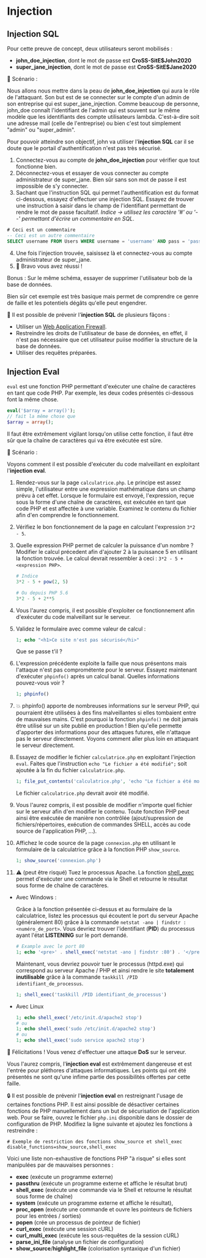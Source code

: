 # Injection

## Injection SQL

Pour cette preuve de concept, deux utilisateurs seront mobilisés :

- **john_doe_injection**, dont le mot de passe est **CroSS-SitE\$John2020**
- **super_jane_injection**, dont le mot de passe est **CroSS-SitE\$Jane2020**

:bookmark_tabs: Scénario :

Nous allons nous mettre dans la peau de **john_doe_injection** qui aura le rôle de l'attaquant. Son but est de se connecter sur le compte d'un admin de son entreprise qui est super_jane_injection.
Comme beaucoup de personne, john_doe connaît l'identifiant de l'admin qui est souvent sur le même modèle que les identifiants des compte utilisateurs lambda. C'est-à-dire soit une adresse mail (celle de l'entreprise) ou bien c'est tout simplement "admin" ou "super_admin".

Pour pouvoir atteindre son objectif, john va utiliser l'**injection SQL** car il se doute que le portail d'authentification n'est pas très sécurisé.

1. Connectez-vous au compte de **john_doe_injection** pour vérifier que tout fonctionne bien.
2. Déconnectez-vous et essayer de vous connecter au compte administrateur de super_jane. Bien sûr sans son mot de passe il est impossible de s'y connecter.
3. Sachant que l'instruction SQL qui permet l'authentification est du format ci-dessous, essayez d'effectuer une injection SQL. Essayez de trouver une instruction à saisir dans le champ de l'identifiant permettant de rendre le mot de passe facultatif. _Indice -> utilisez les caractère '#' ou '--' permettant d'écrire un commentaire en SQL_.

```sql
# Ceci est un commentaire
-- Ceci est un autre commentaire
SELECT username FROM Users WHERE username = 'username' AND pass = 'password';
```

4. Une fois l'injection trouvée, saisissez là et connectez-vous au compte administrateur de super_jane.
5. :tada: Bravo vous avez réussi !

Bonus : Sur le même schéma, essayer de supprimer l'utilisateur bob de la base de données.

Bien sûr cet exemple est très basique mais permet de comprendre ce genre de faille et les potentiels dégâts qu'elle peut engendrer.

:bookmark_tabs: Il est possible de prévenir l'**injection SQL** de plusieurs fâçons :

- Utiliser un [Web Application Firewall](https://github.com/vcarrara/pe_web_security/tree/main/www/06-security-misconfiguration).
- Restreindre les droits de l'utilisateur de base de données, en effet, il n'est pas nécessaire que cet utilisateur puiise modifier la structure de la base de données.
- Utiliser des requêtes préparées.

## Injection Eval

`eval` est une fonction PHP permettant d'exécuter une chaîne de caractères en tant que code PHP. Par exemple, les deux codes présentés ci-dessous font la même chose.

```php
eval('$array = array()');
// fait la même chose que
$array = array();
```

Il faut être extrêmement vigilant lorsqu'on utilise cette fonction, il faut être sûr que la chaîne de caractères qui va être exécutée est sûre.

:bookmark_tabs: Scénario :

Voyons comment il est possible d'exécuter du code malveillant en exploitant l'**injection eval**.

1. Rendez-vous sur la page `calculatrice.php`. Le principe est assez simple, l'utilisateur entre une expression mathématique dans un champ prévu à cet effet. Lorsque le formulaire est envoyé, l'expression, reçue sous la forme d'une chaîne de caractères, est exécutée en tant que code PHP et est affectée à une variable. Examinez le contenu du fichier afin d'en comprendre le fonctionnement.
2. Vérifiez le bon fonctionnement de la page en calculant l'expression `3*2 - 5`.
3. Quelle expression PHP permet de calculer la puissance d'un nombre ? Modifier le calcul précedent afin d'ajouter 2 à la puissance 5 en utilisant la fonction trouvée. Le calcul devrait ressembler à ceci : `3*2 - 5 + <expression PHP>`.

   ```php
   # Indice
   3*2 - 5 + pow(2, 5)

   # Ou depuis PHP 5.6
   3*2 - 5 + 2**5
   ```

4. Vous l'aurez compris, il est possible d'exploiter ce fonctionnement afin d'exécuter du code malveillant sur le serveur.
5. Validez le formulaire avec comme valeur de calcul :

   ```php
   1; echo "<h1>Ce site n'est pas sécurisé</hi>"
   ```

   Que se passe t'il ?

6. L'expression précédente exploite la faille que nous présentons mais l'attaque n'est pas comprométente pour le serveur. Essayez maintenant d'exécuter `phpinfo()` après un calcul banal. Quelles informations pouvez-vous voir ?

   ```php
   1; phpinfo()
   ```

7. :collision: phpinfo() apporte de nombreuses informations sur le serveur PHP, qui pourraient être utilisées à des fins malveillantes si elles tombaient entre de mauvaises mains. C'est pourquoi la fonction `phpinfo()` ne doit jamais être utilisé sur un site publié en production ! Bien qu'elle permette d'apporter des informations pour des attaques futures, elle n'attaque pas le serveur directement. Voyons comment aller plus loin en attaquant le serveur directement.
8. Essayez de modifier le fichier `calculatrice.php` en exploitant l'injection `eval`. Faites que l'instruction `echo "Le fichier a été modifié";` soit ajoutée à la fin du fichier `calculatrice.php`.

   ```php
   1; file_put_contents('calculatrice.php', 'echo "Le fichier a été modifié";', FILE_APPEND | LOCK_EX);
   ```

   Le fichier `calculatrice.php` devrait avoir été modifié.

9. Vous l'aurez compris, il est possible de modifier n'importe quel fichier sur le serveur afin d'en modifier le contenu. Toute fonction PHP peut ainsi être exécutée de manière non contrôlée (ajout/supression de fichiers/répertoires, exécution de commandes SHELL, accès au code source de l'application PHP, ...).
10. Affichez le code source de la page `connexion.php` en utilisant le formulaire de la calculatrice grâce à la fonction PHP `show_source`.

    ```php
    1; show_source('connexion.php')
    ```

11. :warning: (peut être risqué) Tuez le processus Apache. La fonction [shell_exec](https://www.php.net/manual/fr/function.shell-exec.php) permet d'exécuter une commande via le Shell et retourne le résultat sous forme de chaîne de caractères.

- Avec Windows :

  Grâce à la fonction présentée ci-dessus et au formulaire de la calculatrice, listez les processus qui écoutent le port du serveur Apache (généralement 80) grâce à la commande `netstat -ano | findstr :<numéro_de_port>`. Vous devriez trouver l'identifiant (**PID**) du processus ayant l'état **LISTENING** sur le port demandé.

  ```php
  # Example avec le port 80
  1; echo '<pre>' . shell_exec('netstat -ano | findstr :80') . '</pre>'
  ```

  Maintenant, vous devriez pouvoir tuer le processus (httpd.exe) qui correspond au serveur Apache / PHP et ainsi rendre le site **totalement inutilisable** grâce à la commande `taskkill /PID identifiant_de_processus`.

  ```php
  1; shell_exec('taskkill /PID identifiant_de_processus')
  ```

- Avec Linux

  ```php
  1; echo shell_exec('/etc/init.d/apache2 stop')
  # ou
  1; echo shell_exec('sudo /etc/init.d/apache2 stop')
  # ou
  1; echo shell_exec('sudo service apache2 stop')
  ```

:tada: Félicitations ! Vous venez d'effectuer une attaque **DoS** sur le serveur.

Vous l'aurez compris, l'**injection eval** est extrêmement dangereuse et est l'entrée pour pléthores d'attaques informatiques. Les points qui ont été présentés ne sont qu'une infime partie des possibilités offertes par cette faille.

:lock: Il est possible de prévenir l'**injection eval** en restreignant l'usage de certaines fonctions PHP. Il est ainsi possible de désactiver certaines fonctions de PHP manuellement dans un but de sécurisation de l'application web. Pour se faire, ouvrez le fichier `php.ini` disponible dans le dossier de configuration de PHP. Modifiez la ligne suivante et ajoutez les fonctions à restreindre :

```
# Exemple de restriction des fonctions show_source et shell_exec
disable_functions=show_source,shell_exec
```

Voici une liste non-exhaustive de fonctions PHP "à risque" si elles sont manipulées par de mauvaises personnes :

- **exec** (exécute un programme externe)
- **passthru** (exécute un programme externe et affiche le résultat brut)
- **shell_exec** (exécute une commande via le Shell et retourne le résultat sous forme de chaîne)
- **system** (exécute un programme externe et affiche le résultat),
- **proc_open** (exécute une commande et ouvre les pointeurs de fichiers pour les entrées / sorties)
- **popen** (crée un processus de pointeur de fichier)
- **curl_exec** (exécute une session cURL)
- **curl_multi_exec** (exécute les sous-requêtes de la session cURL)
- **parse_ini_file** (analyse un fichier de configuration)
- **show_source**/**highlight_file** (colorisation syntaxique d'un fichier)

